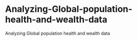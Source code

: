 # Analyzing-Global-population-health-and-wealth-data
Analyzing Global population health and wealth data
